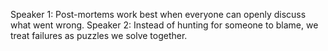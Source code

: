 Speaker 1: Post-mortems work best when everyone can openly discuss what went wrong.
Speaker 2: Instead of hunting for someone to blame, we treat failures as puzzles we solve together.
